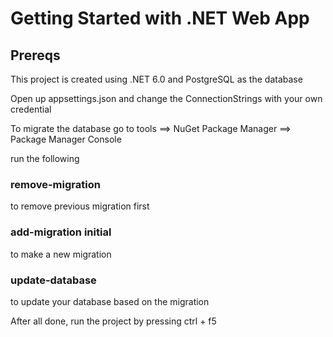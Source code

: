 # Getting Started with .NET Web App

## Prereqs

This project is created using .NET 6.0 and PostgreSQL as the database

Open up appsettings.json and change the ConnectionStrings with your own credential

To migrate the database go to tools ==> NuGet Package Manager ==> Package Manager Console

run the following

### remove-migration

to remove previous migration first

### add-migration initial

to make a new migration

### update-database

to update your database based on the migration

After all done, run the project by pressing ctrl + f5
